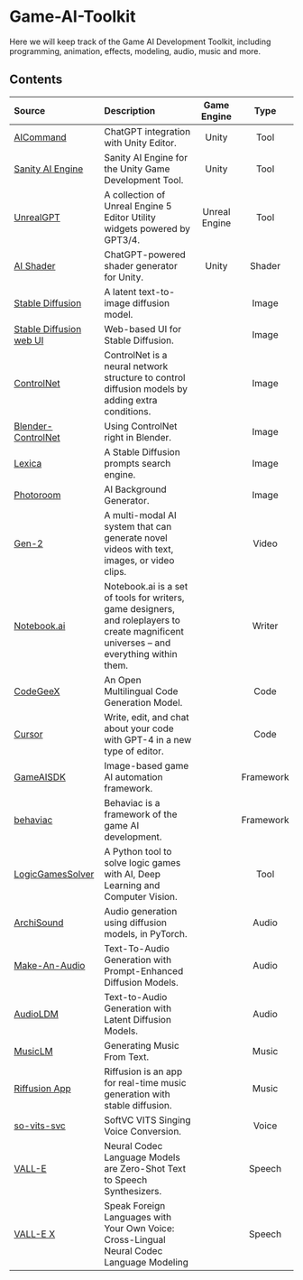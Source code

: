 # Game-AI-Toolkit

Here we will keep track of the Game AI Development Toolkit, including programming, animation, effects, modeling, audio, music and more.

## Contents

| Source                                                             | Description                                                                                                                               |  Game Engine  |   Type   |
| :----------------------------------------------------------------- | :---------------------------------------------------------------------------------------------------------------------------------------- | :-----------: | :-------: |
| [AICommand](https://github.com/keijiro/AICommand)                     | ChatGPT integration with Unity Editor.                                                                                                    |     Unity     |   Tool   |
| [Sanity AI Engine](https://github.com/tosos/SanityEngine)             | Sanity AI Engine for the Unity Game Development Tool.                                                                                     |     Unity     |   Tool   |
| [UnrealGPT](https://github.com/TREE-Ind/UnrealGPT)                    | A collection of Unreal Engine 5 Editor Utility widgets powered by GPT3/4.                                                                 | Unreal Engine |   Tool   |
| [AI Shader](https://github.com/keijiro/AIShader)                      | ChatGPT-powered shader generator for Unity.                                                                                               |     Unity     |  Shader  |
| [Stable Diffusion](https://github.com/CompVis/stable-diffusion)       | A latent text-to-image diffusion model.                                                                                                   |              |   Image   |
| [Stable Diffusion web UI](https://github.com/Sygil-Dev/sygil-webui)   | Web-based UI for Stable Diffusion.                                                                                                        |              |   Image   |
| [ControlNet](https://github.com/lllyasviel/ControlNet)                | ControlNet is a neural network structure to control diffusion models by adding extra conditions.                                          |              |   Image   |
| [Blender-ControlNet](https://github.com/coolzilj/Blender-ControlNet)  | Using ControlNet right in Blender.                                                                                                        |              |   Image   |
| [Lexica](https://lexica.art/)                                         | A Stable Diffusion prompts search engine.                                                                                                 |              |   Image   |
| [Photoroom](https://www.photoroom.com/backgrounds)                    | AI Background Generator.                                                                                                                  |              |   Image   |
| [Gen-2](https://research.runwayml.com/gen2)                           | A multi-modal AI system that can generate novel videos with text, images, or video clips.                                                 |              |   Video   |
| [Notebook.ai](https://github.com/indentlabs/notebook)                 | Notebook.ai is a set of tools for writers, game designers, and roleplayers to create magnificent universes – and everything within them. |              |  Writer  |
| [CodeGeeX](https://github.com/THUDM/CodeGeeX)                         | An Open Multilingual Code Generation Model.                                                                                               |              |   Code   |
| [Cursor](https://www.cursor.so/)                                      | Write, edit, and chat about your code with GPT-4 in a new type of editor.                                                                 |              |   Code   |
| [GameAISDK](https://github.com/Tencent/GameAISDK)                     | Image-based game AI automation framework.                                                                                                 |              | Framework |
| [behaviac](https://github.com/Tencent/behaviac)                       | Behaviac is a framework of the game AI development.                                                                                       |              | Framework |
| [LogicGamesSolver](https://github.com/fabridigua/LogicGamesSolver)    | A Python tool to solve logic games with AI, Deep Learning and Computer Vision.                                                            |              |   Tool   |
| [ArchiSound](https://github.com/archinetai/audio-diffusion-pytorch)   | Audio generation using diffusion models, in PyTorch.                                                                                      |              |   Audio   |
| [Make-An-Audio](https://text-to-audio.github.io/)                     | Text-To-Audio Generation with Prompt-Enhanced Diffusion Models.                                                                           |              |   Audio   |
| [AudioLDM](https://audioldm.github.io/)                               | Text-to-Audio Generation with Latent Diffusion Models.                                                                                    |              |   Audio   |
| [MusicLM](https://google-research.github.io/seanet/musiclm/examples/) | Generating Music From Text.                                                                                                               |              |   Music   |
| [Riffusion App](https://github.com/riffusion/riffusion-app)           | Riffusion is an app for real-time music generation with stable diffusion.                                                                 |              |   Music   |
| [so-vits-svc](https://github.com/svc-develop-team/so-vits-svc)        | SoftVC VITS Singing Voice Conversion.                                                                                                     |              |   Voice   |
| [VALL-E](https://valle-demo.github.io/)                               | Neural Codec Language Models are Zero-Shot Text to Speech Synthesizers.                                                                   |              |  Speech  |
| [VALL-E X](https://vallex-demo.github.io/)                            | Speak Foreign Languages with Your Own Voice: Cross-Lingual Neural Codec Language Modeling                                                 |              |  Speech  |
